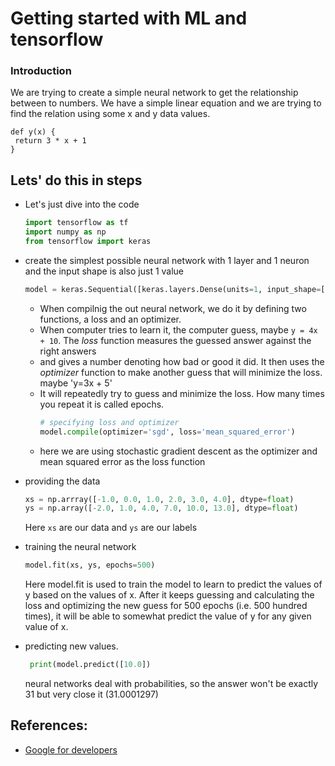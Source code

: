 # Getting started with ML and tensorflow

### Introduction
We are trying to create a simple neural network to get the relationship
between to numbers. We have a simple linear equation and we are trying to find
the relation using some x and y data values.
```
def y(x) {
 return 3 * x + 1
}
```


## Lets' do this in steps
* Let's just dive into the code
    ```python
    import tensorflow as tf
    import numpy as np
    from tensorflow import keras
    ```
* create the simplest possible neural network with 1 layer and 1 neuron and the input
    shape is also just 1 value
    ```python
    model = keras.Sequential([keras.layers.Dense(units=1, input_shape=[1])])
    ```
    * When compilnig the out neural network, we do it by defining two functions,
      a loss and an optimizer.
    * When computer tries to learn it, the computer guess, maybe `y = 4x + 10`.
      The *loss* function measures the guessed answer against the right answers
    * and gives a number denoting how bad or good it did.
      It then uses the *optimizer* function to make another guess that will minimize
      the loss. maybe 'y=3x + 5'
    * It will repeatedly try to guess and minimize the loss. How many times you
      repeat it is called epochs.
      ```python
      # specifying loss and optimizer
      model.compile(optimizer='sgd', loss='mean_squared_error')
      ```
    * here we are using stochastic gradient descent as the optimizer and mean squared
     error as the loss function

* providing the data
    ```python
    xs = np.arrray([-1.0, 0.0, 1.0, 2.0, 3.0, 4.0], dtype=float)
    ys = np.array([-2.0, 1.0, 4.0, 7.0, 10.0, 13.0], dtype=float)
    ```
    Here `xs` are our data and `ys` are our labels
* training the neural network
    ```python
    model.fit(xs, ys, epochs=500)
    ```
    Here model.fit is used to train the model to learn to predict the values of y
    based on the values of x. After it keeps guessing and calculating the loss and
    optimizing the new guess for 500 epochs (i.e. 500 hundred times), it will be able to 
    somewhat predict the value of y for any given value of x.
* predicting new values.
  ```python
   print(model.predict([10.0])
   ````
   neural networks deal with probabilities, so the answer won't be exactly 31 but
   very close it (31.0001297)


## References:
* [Google for developers](https://www.youtube.com/watch?v=_Z9TRANg4c0)
